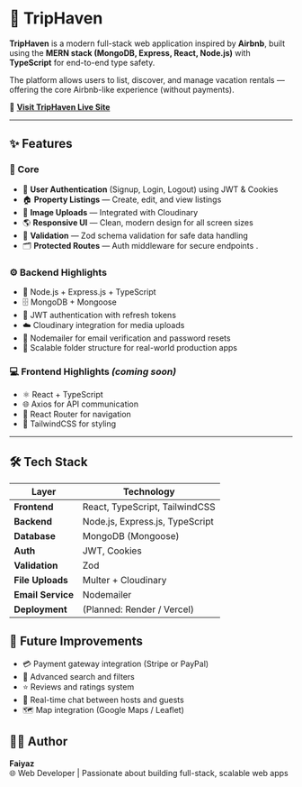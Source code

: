 # 🏡 TripHaven

**TripHaven** is a modern full-stack web application inspired by **Airbnb**, built using the **MERN stack (MongoDB, Express, React, Node.js)** with **TypeScript** for end-to-end type safety.

The platform allows users to list, discover, and manage vacation rentals — offering the core Airbnb-like experience (without payments).

<p>
  🚀 <a href="https://triphaven-faiyaz.vercel.app/" target="_blank"><strong>Visit TripHaven Live Site</strong></a>
</p>

---

## ✨ Features

### 🧭 Core

- 🔐 **User Authentication** (Signup, Login, Logout) using JWT & Cookies
- 🏠 **Property Listings** — Create, edit, and view listings
- 📸 **Image Uploads** — Integrated with Cloudinary
- 🌎 **Responsive UI** — Clean, modern design for all screen sizes
- 💬 **Validation** — Zod schema validation for safe data handling
- 🗂️ **Protected Routes** — Auth middleware for secure endpoints .

### ⚙️ Backend Highlights

- 🧱 Node.js + Express.js + TypeScript
- 🗄️ MongoDB + Mongoose
- 🔑 JWT authentication with refresh tokens
- ☁️ Cloudinary integration for media uploads
- 🧾 Nodemailer for email verification and password resets
- 🧰 Scalable folder structure for real-world production apps

### 💻 Frontend Highlights _(coming soon)_

- ⚛️ React + TypeScript
- 🌐 Axios for API communication
- 🧭 React Router for navigation
- 💅 TailwindCSS for styling

---

## 🛠️ Tech Stack

| Layer             | Technology                      |
| ----------------- | ------------------------------- |
| **Frontend**      | React, TypeScript, TailwindCSS  |
| **Backend**       | Node.js, Express.js, TypeScript |
| **Database**      | MongoDB (Mongoose)              |
| **Auth**          | JWT, Cookies                    |
| **Validation**    | Zod                             |
| **File Uploads**  | Multer + Cloudinary             |
| **Email Service** | Nodemailer                      |
| **Deployment**    | (Planned: Render / Vercel)      |

## 🧱 Future Improvements

- 💳 Payment gateway integration (Stripe or PayPal)
- 🧭 Advanced search and filters
- ⭐ Reviews and ratings system
- 💬 Real-time chat between hosts and guests
- 🗺️ Map integration (Google Maps / Leaflet)

## 🧑‍💻 Author

**Faiyaz**  
🌐 Web Developer | Passionate about building full-stack, scalable web apps
